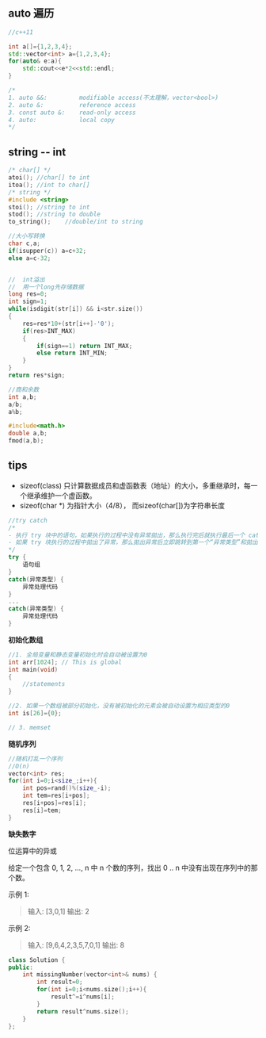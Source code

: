 ## auto 遍历

```c++
//c++11

int a[]={1,2,3,4};
std::vector<int> a={1,2,3,4};
for(auto& e:a){
    std::cout<<e*2<<std::endl;
}

/*
1. auto &&:         modifiable access(不太理解，vector<bool>)
2. auto &:          reference access
3. const auto &:    read-only access
4. auto:            local copy
*/
```

## string -- int

```c++
/* char[] */
atoi(); //char[] to int
itoa(); //int to char[]
/* string */
#include <string>
stoi(); //string to int
stod(); //string to double
to_string();    //double/int to string

//大小写转换
char c,a;
if(isupper(c)) a=c+32;
else a=c-32;


//  int溢出 
//  用一个long先存储数据
long res=0;
int sign=1;
while(isdigit(str[i]) && i<str.size())
{
    res=res*10+(str[i++]-'0');
    if(res>INT_MAX) 
    {
        if(sign==1) return INT_MAX;
        else return INT_MIN;
    }
}
return res*sign;

//商和余数
int a,b;
a/b;
a%b;

#include<math.h>
double a,b;
fmod(a,b);
```



## tips

- sizeof(class) 只计算数据成员和虚函数表（地址）的大小，多重继承时，每一个继承维护一个虚函数。
- sizeof(char *) 为指针大小（4/8）， 而sizeof(char[])为字符串长度

```c++
//try catch
/*
- 执行 try 块中的语句，如果执行的过程中没有异常拋出，那么执行完后就执行最后一个 catch 块后面的语句，所有 catch 块中的语句都不会被执行；
- 如果 try 块执行的过程中拋出了异常，那么拋出异常后立即跳转到第一个“异常类型”和拋出的异常类型匹配的 catch 块中执行（称作异常被该 catch 块“捕获”），执行完后再跳转到最后一个 catch 块后面继续执行。
*/
try {
    语句组
}
catch(异常类型) {
    异常处理代码
}
...
catch(异常类型) {
    异常处理代码
}
```
**初始化数组**
```c++
//1. 全局变量和静态变量初始化时会自动被设置为0
int arr[1024]; // This is global
int main(void)
{
    //statements
}

//2. 如果一个数组被部分初始化，没有被初始化的元素会被自动设置为相应类型的0
int is[26]={0};

// 3. memset
```

**随机序列**

```c++
//随机打乱一个序列
//O(n)
vector<int> res;
for(int i=0;i<size_;i++){
    int pos=rand()%(size_-i);
    int tem=res[i+pos];
    res[i+pos]=res[i];
    res[i]=tem;
}
```
**缺失数字**

位运算中的异或

给定一个包含 0, 1, 2, ..., n 中 n 个数的序列，找出 0 .. n 中没有出现在序列中的那个数。

示例 1:

> 输入: [3,0,1]
> 输出: 2

示例 2:

> 输入: [9,6,4,2,3,5,7,0,1]
> 输出: 8

```c++
class Solution {
public:
    int missingNumber(vector<int>& nums) {
        int result=0;
        for(int i=0;i<nums.size();i++){
            result^=i^nums[i];
        }
        return result^nums.size();
    }
};
```
